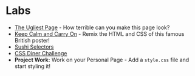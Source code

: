 # Labs

+ [The Ugliest Page](https://github.com/upperlinecode/fe-css-ugliest-page) - How terrible can you make this page look?
+ [Keep Calm and Carry On](https://thimble.mozilla.org/en-US/projects/72/remix) - Remix the HTML and CSS of this famous British poster!
+ [Sushi Selectors](https://flukeout.github.io/)
+ [CSS Diner Challenge](https://github.com/upperlinecode/fe-css-diner-menu)
+ **Project Work:** Work on your Personal Page - Add a `style.css` file and start styling it!

